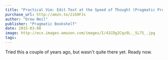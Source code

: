 ```yaml
---
title: "Practical Vim: Edit Text at the Speed of Thought (Pragmatic Programmers)"
purchase_url: http://amzn.to/2iG9FJs
author: "Drew Neil"
publisher: "Pragmatic Bookshelf"
date: 2015-03-08
image: http://ecx.images-amazon.com/images/I/41CDg2Cqz9L._SL75_.jpg
tags:
---
```


Tried this a couple of years ago, but wasn't quite there yet. Ready now.
